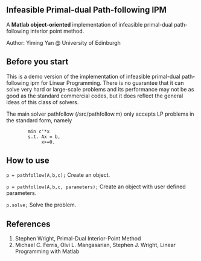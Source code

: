 Infeasible Primal-dual Path-following IPM
--------
A **Matlab object-oriented** implementation of infeasible primal-dual path-following interior point method.

Author: Yiming Yan @ University of Edinburgh


Before you start
---------------------------------------------------------------------------
This is a demo version of the implementation
of infeasible primal-dual path-following ipm for Linear Programming.
There is no guarantee that it can solve very hard or large-scale 
problems and its performance may not be as good as the standard commercial
codes, but it does reflect the general ideas of this class of solvers.

The main solver pathfollow (/src/pathfollow.m) only accepts LP problems 
in the standard form, namely
```
        min c'*x 
        s.t. Ax = b, 
             x>=0.        
```

How to use
--------
```p = pathfollow(A,b,c);```             Create an object.

```p = pathfollow(A,b,c, parameters);``` Create an object with user defined parameters.

```p.solve;```                           Solve the problem.


References
---------------------------------------------------------------------------
1. Stephen Wright, Primal-Dual Interior-Point Method
2. Michael C. Ferris, Olvi L. Mangasarian, Stephen J. Wright, Linear Programming with Matlab




